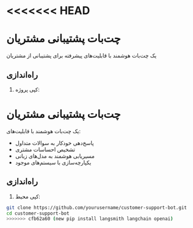 <<<<<<< HEAD
=======
# چت‌بات پشتیبانی مشتریان

یک چت‌بات هوشمند با قابلیت‌های پیشرفته برای پشتیبانی از مشتریان

## راه‌اندازی

1. کپی پروژه:
# چت‌بات پشتیبانی مشتریان

یک چت‌بات هوشمند با قابلیت‌های:
- پاسخ‌دهی خودکار به سوالات متداول
- تشخیص احساسات مشتری
- مسیریابی هوشمند به مدل‌های زبانی
- یکپارچه‌سازی با سیستم‌های موجود

## راه‌اندازی

1. کپی محیط:
```bash
git clone https://github.com/yourusername/customer-support-bot.git
cd customer-support-bot
>>>>>>> cfb62a60 (new pip install langsmith langchain openai)
